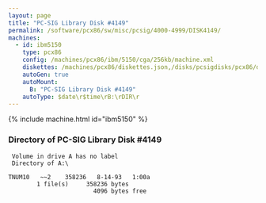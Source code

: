 ```yaml
---
layout: page
title: "PC-SIG Library Disk #4149"
permalink: /software/pcx86/sw/misc/pcsig/4000-4999/DISK4149/
machines:
  - id: ibm5150
    type: pcx86
    config: /machines/pcx86/ibm/5150/cga/256kb/machine.xml
    diskettes: /machines/pcx86/diskettes.json,/disks/pcsigdisks/pcx86/diskettes.json
    autoGen: true
    autoMount:
      B: "PC-SIG Library Disk #4149"
    autoType: $date\r$time\rB:\rDIR\r
---
```


{% include machine.html id="ibm5150" %}

### Directory of PC-SIG Library Disk #4149

     Volume in drive A has no label
     Directory of A:\

    TNUM10   ~~2    358236   8-14-93   1:00a
            1 file(s)     358236 bytes
                            4096 bytes free
